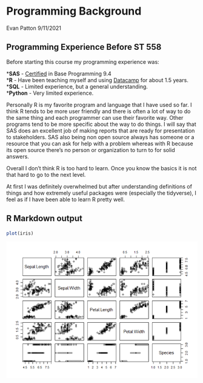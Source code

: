 Programming Background
================
Evan Patton
9/11/2021

## Programming Experience Before ST 558

Before starting this course my programming experience was:

***SAS** -
[Certified](https://www.certmetrics.com/SAS/public/candidate_directory_search.aspx)
in Base Programming 9.4  
***R** - Have been teaching myself and using
[Datacamp](https://www.datacamp.com/) for about 1.5 years.  
***SQL** - Limited experience, but a general understanding.  
***Python** - Very limited experience.

Personally R is my favorite program and language that I have used so
far. I think R tends to be more user friendly and there is often a lot
of way to do the same thing and each programmer can use their favorite
way. Other programs tend to be more specific about the way to do things.
I will say that SAS does an excellent job of making reports that are
ready for presentation to stakeholders. SAS also being non open source
always has someone or a resource that you can ask for help with a
problem whereas with R because its open source there’s no person or
organization to turn to for solid answers.

Overall I don’t think R is too hard to learn. Once you know the basics
it is not that hard to go to the next level.

At first I was definitely overwhelmed but after understanding
definitions of things and how extremely useful packages were (especially
the tidyverse), I feel as if I have been able to learn R pretty well.

## R Markdown output

``` r
plot(iris)
```

![](../images/plot-1.png)<!-- -->

